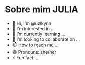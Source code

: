 # Sobre mim **JULIA**
- 👋 Hi, I'm @uzlkynn
- 👀 I'm interested in  ...
- 🌱 I’m currently learning ...
- 💞️ I’m looking to collaborate on ...
- 📫 How to reach me ...
- 😄 Pronouns: she/her
- ⚡ Fun fact: ...

<!---
uzlkynn/uzlkynn is a ✨ special ✨ repository because its `README.md` (this file) appears on your GitHub profile.
You can click the Preview link to take a look at your changes.
--->
